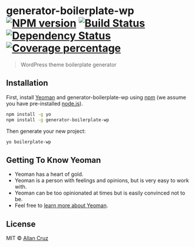 # generator-boilerplate-wp [![NPM version][npm-image]][npm-url] [![Build Status][travis-image]][travis-url] [![Dependency Status][daviddm-image]][daviddm-url] [![Coverage percentage][coveralls-image]][coveralls-url]
> WordPress theme boilerplate generator

## Installation

First, install [Yeoman](http://yeoman.io) and generator-boilerplate-wp using [npm](https://www.npmjs.com/) (we assume you have pre-installed [node.js](https://nodejs.org/)).

```bash
npm install -g yo
npm install -g generator-boilerplate-wp
```

Then generate your new project:

```bash
yo boilerplate-wp
```

## Getting To Know Yeoman

 * Yeoman has a heart of gold.
 * Yeoman is a person with feelings and opinions, but is very easy to work with.
 * Yeoman can be too opinionated at times but is easily convinced not to be.
 * Feel free to [learn more about Yeoman](http://yeoman.io/).

## License

MIT © [Allan Cruz]()


[npm-image]: https://badge.fury.io/js/generator-boilerplate-wp.svg
[npm-url]: https://npmjs.org/package/generator-boilerplate-wp
[travis-image]: https://travis-ci.org/allanncruz/generator-boilerplate-wp.svg?branch=master
[travis-url]: https://travis-ci.org/allanncruz/generator-boilerplate-wp
[daviddm-image]: https://david-dm.org/allanncruz/generator-boilerplate-wp.svg?theme=shields.io
[daviddm-url]: https://david-dm.org/allanncruz/generator-boilerplate-wp
[coveralls-image]: https://coveralls.io/repos/allanncruz/generator-boilerplate-wp/badge.svg
[coveralls-url]: https://coveralls.io/r/allanncruz/generator-boilerplate-wp
